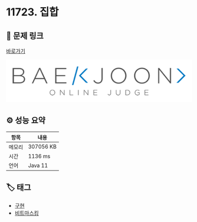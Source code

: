 # 11723. 집합

## 🔗 문제 링크

[바로가기](https://www.acmicpc.net/problem/11723)

![백준 로고](../../이미지/boj.png)

## ⚙️ 성능 요약

| 항목   | 내용      |
| ------ | --------- |
| 메모리 | 307056 KB |
| 시간   | 1136 ms   |
| 언어   | Java 11   |

## 🏷️ 태그

- [구현](https://www.acmicpc.net/problemset?sort=ac_desc&algo=102)
- [비트마스킹](https://www.acmicpc.net/problemset?sort=ac_desc&algo=14)
